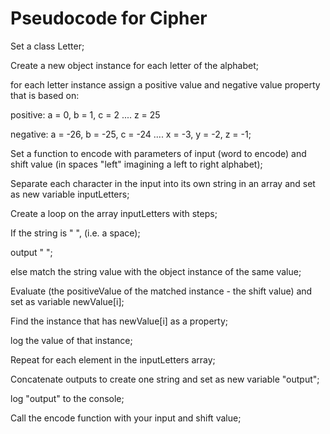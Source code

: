 # Pseudocode for Cipher

Set a class Letter;

Create a new object instance for each letter of the alphabet;

for each letter instance assign a positive value and negative value property that is based on:

positive: a = 0, b = 1, c = 2 .... z = 25

negative: a = -26, b = -25, c = -24 .... x = -3, y = -2, z = -1;

Set a function to encode with parameters of input (word to encode) and shift value (in spaces "left" imagining a left to right alphabet);

Separate each character in the input into its own string in an array and set as new variable inputLetters;

Create a loop on the array inputLetters with steps;

If the string is " ", (i.e. a space);

output " ";

else match the string value with the object instance of the same value;

Evaluate (the positiveValue of the matched instance - the shift value) and set as variable newValue[i];

Find the instance that has newValue[i] as a property;

log the value of that instance;

Repeat for each element in the inputLetters array;

Concatenate outputs to create one string and set as new variable "output";

log "output" to the console;


Call the encode function with your input and shift value;
